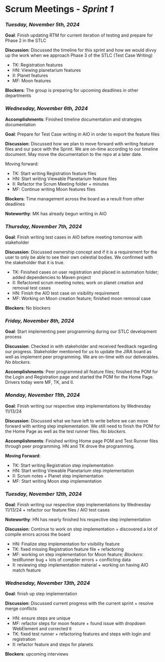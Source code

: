 # Scrum Meetings - *Sprint 1*

### *Tuesday, November 5th, 2024*
**Goal**: Finish updating RTM for current iteration of testing and prepare for Phase 2 in the STLC

**Discussion**: Discussed the timeline for this sprint and how we would divvy up the work when we approach Phase 3 of the STLC (Test Case Writing)
- TK: Registration features
- HN: Viewing planetarium features
- II: Planet features
- MF: Moon features

**Blockers**: The group is preparing for upcoming deadlines in other departments

### *Wednesday, November 6th, 2024*
**Accomplishments**: Finished timeline documentation and strategies documentation

**Goal**: Prepare for Test Case writing in AIO in order to export the feature files

**Discussion**: Discussed how we plan to move forward with writing feature files and our pace with the Sprint. We are on-time according to our timeline document. 
May move the documentation to the repo at a later date. 

Moving forward:
- TK:  Start writing Registration feature files
- HN: Start writing Viewable Planetarium feature files
- II: Refactor the Scrum Meeting folder + minutes
- MF: Continue writing Moon features files

**Blockers**: Time management across the board as a result from other deadlines

**Noteworthy**: MK has already begun writing in AIO

### *Thursday, November 7th, 2024*
**Goal**: Finish writing test cases in AIO before meeting tomorrow with stakeholder

**Discussion**: Discussed ownership concept and if it is a requirement for the user to only be able
to see their own celestial bodies. We confirmed with the stakeholder that it is true.

- TK: Finished cases on user registration and placed in automation folder; added dependencies to Maven project
- II: Refactored scrum meeting notes; work on planet creation and removal test cases
- HN: Finish the AIO test case on visibility requirement
- MF: Working on Moon creation feature; finished moon removal case

**Blockers**: No blockers

### *Friday, November 8th, 2024*
**Goal**: Start implementing peer programming during our STLC development process

**Discussion**: Checked in with stakeholder and received feedback regarding our progress. Stakeholder mentioned for us to
update the JIRA board as well as implement peer programming. We are on-time with our deliverables. *No blockers.*

**Accomplishments**: Peer programmed all feature files; finished the POM for the Login and Registration page and started the 
POM for the Home Page. Drivers today were MF, TK, and II.

### *Monday, November 11th, 2024*
**Goal**: Finish writing our respective step implementations by Wednesday 11/13/24

**Discussion**: Discussed what we have left to write before we can move forward with writing step implementation.
We still need to finish the POM for the Home Page as well as the test runner files. *No blockers.*

**Accomplishments**: Finished writing Home page POM and Test Runner files through peer programming. HN and TK drove the
programming.

**Moving Forward**:
- TK: Start writing Registration step implementation
- HN: Start writing Viewable Planetarium step implementation
- II: Scrum notes + Planet step implementation
- MF: Start writing Moon step implementation

### *Tuesday, November 12th, 2024*
**Goal**: Finish writing our respective step implementations by Wednesday 11/13/24 + refactor our feature files / AIO test cases

**Noteworthy**: HN has nearly finished his respective step implementation

**Discussion**: Continue to work on step implementation + discovered a lot of compile errors across the board
- HN: Finalize step implementation for visibility feature
- TK: fixed missing Registration feature file + refactoring
- MF: working on step implementation for Moon feature; *Blockers*: testRunner bug + lots of compiler errors + conflicting data
- II: reviewing step implementation material + working on having AIO match feature

### *Wednesday, November 13th, 2024*
**Goal**: finish up step implementation

**Discussion**: Discussed current progress with the current sprint + resolve merge conflicts
- HN: ensure steps are unique
- MF: refactor steps for moon feature + found issue with dropdown WebElement and corrected it
- TK: fixed test runner + refactoring features and steps with login and registration
- II: refactor feature and steps for planets

**Blockers**: upcoming interviews